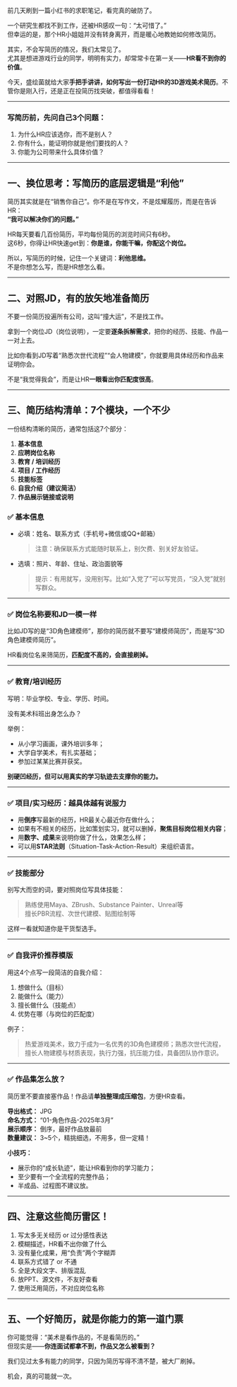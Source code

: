前几天刷到一篇小红书的求职笔记，看完真的破防了。

一个研究生都找不到工作，还被HR感叹一句：“太可惜了。”  
但幸运的是，那个HR小姐姐并没有转身离开，而是暖心地教她如何修改简历。

其实，不会写简历的情况，我们太常见了。  
尤其是想进游戏行业的同学，明明有实力，却常常卡在第一关——**HR看不到你的价值**。

今天，盛绘菌就给大家**手把手讲讲，如何写出一份打动HR的3D游戏美术简历**。不管你是刚入行，还是正在投简历找突破，都值得看看！

---

### 写简历前，先问自己3个问题：

1. 为什么HR应该选你，而不是别人？  
2. 你有什么，能证明你就是他们要找的人？  
3. 你能为公司带来什么具体价值？

---

## 一、换位思考：写简历的底层逻辑是“利他”

简历其实就是在“销售你自己”。你不是在写作文，不是炫耀履历，而是在告诉HR：  
**“我可以解决你们的问题。”**

HR每天要看几百份简历，平均每份简历的浏览时间只有6秒。  
这6秒，你得让HR快速get到：**你是谁，你能干嘛，你配这个岗位。**

所以，写简历的时候，记住一个关键词：**利他思维。**  
不是你想怎么写，而是HR想怎么看。

---

## 二、对照JD，有的放矢地准备简历

不要一份简历投遍所有公司，这叫“撞大运”，不是找工作。  

拿到一个岗位JD（岗位说明），一定要**逐条拆解需求**，把你的经历、技能、作品一一对上去。

比如你看到JD写着“熟悉次世代流程”“会人物建模”，你就要用具体经历和作品来证明你会。

不是“我觉得我会”，而是让HR**一眼看出你匹配度很高**。

---

## 三、简历结构清单：7个模块，一个不少

一份结构清晰的简历，通常包括这7个部分：

1. **基本信息**  
2. **应聘岗位名称**  
3. **教育 / 培训经历**  
4. **项目 / 工作经历**  
5. **技能标签**  
6. **自我介绍（建议简洁）**  
7. **作品展示链接或说明**

### ✅ 基本信息

- 必填：姓名、联系方式（手机号+微信或QQ+邮箱）  
  > 注意：确保联系方式能随时联系上，别欠费、别关好友验证。

- 选填：照片、年龄、住址、政治面貌等  
  > 提示：有用就写，没用别写。比如“入党了”可以写党员，“没入党”就别写群众。

---

### ✅ 岗位名称要和JD一模一样

比如JD写的是“3D角色建模师”，那你的简历就不要写“建模师简历”，而是写“3D角色建模师简历”。

HR看岗位名来筛简历，**匹配度不高的，会直接刷掉。**

---

### ✅ 教育/培训经历

写明：毕业学校、专业、学历、时间。

没有美术科班出身怎么办？

举例：
- 从小学习画画，课外培训多年；
- 大学自学美术，有扎实基础；
- 参加过某某比赛并获奖。

**别硬凹经历，但可以用真实的学习轨迹去支撑你的能力。**

---

### ✅ 项目/实习经历：越具体越有说服力

- 用**倒序**写最新的经历，HR最关心最近你在做什么；
- 如果有不相关的经历，比如策划实习，就可以删掉，**聚焦目标岗位相关内容**；
- 用**数字、成果**来说明你做了什么，效果怎么样；
- 可以用**STAR法则**（Situation-Task-Action-Result）来组织语言。

---

### ✅ 技能部分

别写大而空的词，要对照岗位写具体技能：

> 熟练使用Maya、ZBrush、Substance Painter、Unreal等  
> 擅长PBR流程、次世代建模、贴图绘制等

这样一看就知道你是干货型选手。

---

### ✅ 自我评价推荐模版

用这4个点写一段简洁的自我介绍：

1. 想做什么（目标）  
2. 能做什么（能力）  
3. 擅长做什么（技能点）  
4. 优势在哪（与岗位的匹配度）

例子：
> 热爱游戏美术，致力于成为一名优秀的3D角色建模师；熟悉次世代流程，擅长人物建模与材质表现，执行力强，抗压能力佳，具备团队协作意识。

---

### ✅ 作品集怎么放？

简历里不要直接塞作品！作品请**单独整理成压缩包**，方便HR查看。

**导出格式：** JPG  
**命名方式：** “01-角色作品-2025年3月”  
**展示顺序：** 倒序，最好作品放最前  
**数量建议：** 3~5个，精挑细选，不用多，但一定精！

**小技巧：**
- 展示你的“成长轨迹”，能让HR看到你的学习能力；
- 至少要有一个全流程的完整作品；
- 半成品、过程图不建议放。

---

## 四、注意这些简历雷区！

1. 写太多无关经历 or 过分感性表达  
2. 模糊描述，HR看不出你做了什么  
3. 没有量化成果，用“负责”两个字糊弄  
4. 联系方式错了 or 不通  
5. 全是大段文字、排版混乱  
6. 放PPT、源文件，不友好查看  
7. 使用泛用简历，不对应岗位名称

---

## 五、一个好简历，就是你能力的第一道门票

你可能觉得：“美术是看作品的，不是看简历的。”  
但现实是——**你连面试都拿不到，作品又怎么被看到？**

我们见过太多有能力的同学，只因为简历写得不清不楚，被大厂刷掉。

机会，真的可能就一次。
